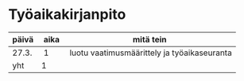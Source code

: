 # Työaikakirjanpito
| päivä | aika | mitä tein |
| --- | --- | --- |
| 27.3. | 1 | luotu vaatimusmäärittely ja työaikaseuranta |
| yht | 1 |

